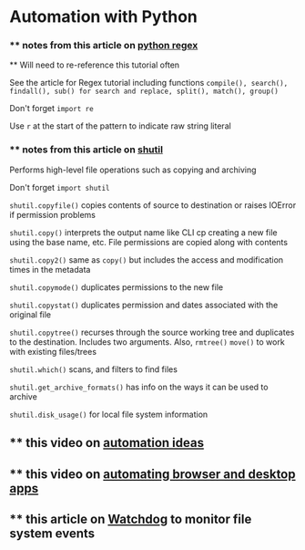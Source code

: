 # Automation with Python

### ** notes from this article on [python regex](https://www.datacamp.com/community/tutorials/python-regular-expression-tutorial)

** Will need to re-reference this tutorial often

See the article for Regex tutorial including functions `compile(), search(), findall(), sub() for search and replace, split(), match(), group()`

Don't forget `import re`

Use `r` at the start of the pattern to indicate raw string literal

### ** notes from this article on [shutil](https://pymotw.com/3/shutil/)

Performs high-level file operations such as copying and archiving

Don't forget `import shutil`

`shutil.copyfile()` copies contents of source to destination or raises IOError if permission problems

`shutil.copy()` interprets the output name like CLI cp creating a new file using the base name, etc.  File permissions are copied along with contents

`shutil.copy2()` same as `copy()` but includes the access and modification times in the metadata

`shutil.copymode()` duplicates permissions to the new file

`shutil.copystat()` duplicates permission and dates associated with the original file

`shutil.copytree()` recurses through the source working tree and duplicates to the destination.  Includes two arguments. Also, `rmtree()` `move()`  to work with existing files/trees

`shutil.which()` scans, and filters to find files

`shutil.get_archive_formats()` has info on the ways it can be used to archive

`shutil.disk_usage()` for local file system information

## ** this video on [automation ideas](https://www.youtube.com/watch?v=qbW6FRbaSl0&t=69s)

## ** this video on [automating browser and desktop apps](https://www.youtube.com/watch?v=dZLyfbSQPXI)

## ** this article on [Watchdog](https://pythonhosted.org/watchdog/) to monitor file system events
